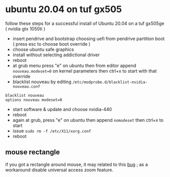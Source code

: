 # ubuntu 20.04 on tuf gx505

follow these steps for a successful install of Ubuntu 20.04 on a tuf gx505ge ( nvidia gtx 1050ti )

- insert pendrive and bootstrap choosing uefi from pendrive partition boot ( press esc to choose boot override )
- choose ubuntu safe graphics
- install without selecting addictional driver
- reboot
- at grub menu press "e" on ubuntu then from editor append `nouveau.modeset=0` on kernel parameters then ctrl+x to start with that override
- blacklist nouveau by editing `/etc/modprobe.d/blacklist-nvidia-nouveau.conf`
```
blacklist nouveau
options nouveau modeset=0
```
- start software & update and choose nvidia-440
- reboot
- again at grub, press "e" on ubuntu then append `nomodeset` then ctrl+x to start
- issue `sudo rm -f /etc/X11/xorg.conf`
- reboot

## mouse rectangle

if you got a rectangle around mouse, it may related to this [bug](https://bugs.launchpad.net/ubuntu/+source/meta-gnome3/+bug/1872870) ; as a workaround disable universal access zoom feature.
